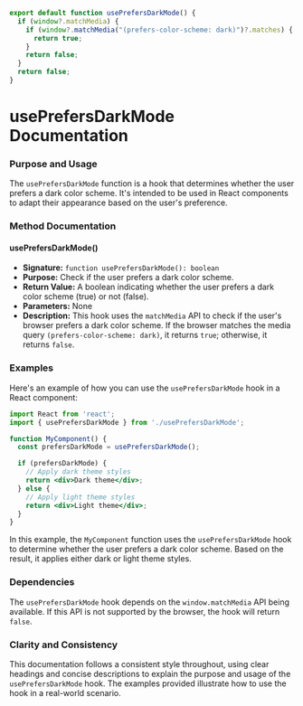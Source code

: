 ```javascript
export default function usePrefersDarkMode() {
  if (window?.matchMedia) {
    if (window?.matchMedia("(prefers-color-scheme: dark)")?.matches) {
      return true;
    }
    return false;
  }
  return false;
}

```
# usePrefersDarkMode Documentation

### Purpose and Usage

The `usePrefersDarkMode` function is a hook that determines whether the user prefers a dark color scheme. It's intended to be used in React components to adapt their appearance based on the user's preference.

### Method Documentation

#### usePrefersDarkMode()

* **Signature:** `function usePrefersDarkMode(): boolean`
* **Purpose:** Check if the user prefers a dark color scheme.
* **Return Value:** A boolean indicating whether the user prefers a dark color scheme (true) or not (false).
* **Parameters:** None
* **Description:** This hook uses the `matchMedia` API to check if the user's browser prefers a dark color scheme. If the browser matches the media query `(prefers-color-scheme: dark)`, it returns `true`; otherwise, it returns `false`.

### Examples

Here's an example of how you can use the `usePrefersDarkMode` hook in a React component:
```jsx
import React from 'react';
import { usePrefersDarkMode } from './usePrefersDarkMode';

function MyComponent() {
  const prefersDarkMode = usePrefersDarkMode();

  if (prefersDarkMode) {
    // Apply dark theme styles
    return <div>Dark theme</div>;
  } else {
    // Apply light theme styles
    return <div>Light theme</div>;
  }
}
```
In this example, the `MyComponent` function uses the `usePrefersDarkMode` hook to determine whether the user prefers a dark color scheme. Based on the result, it applies either dark or light theme styles.

### Dependencies

The `usePrefersDarkMode` hook depends on the `window.matchMedia` API being available. If this API is not supported by the browser, the hook will return `false`.

### Clarity and Consistency

This documentation follows a consistent style throughout, using clear headings and concise descriptions to explain the purpose and usage of the `usePrefersDarkMode` hook. The examples provided illustrate how to use the hook in a real-world scenario.